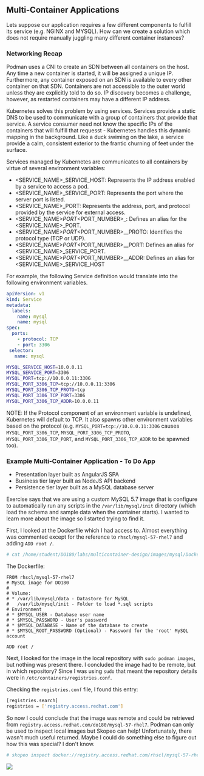 ## Multi-Container Applications
Lets suppose our application requires a few different components to fulfill its service (e.g. NGINX and MYSQL). How can we create a solution which does not require manually juggling many different container instances?

### Networking Recap
Podman uses a CNI to create an SDN between all containers on the host. Any time a new container is started, it will be assigned a unique IP. Furthermore, any container exposed on an SDN is available to every other container on that SDN. Containers are not accessible to the outer world unless they are explicitly told to do so. IP discovery becomes a challenge, however, as restarted containers may have a different IP address.  

Kubernetes solves this problem by using services. Services provide a static DNS to be used to communicate with a group of containers that provide that service. A service consumer need not know the specific IPs of the containers that will fulfill that requesst - Kubernetes handles this dynamic mapping in the background. Like a duck swiming on the lake, a service provide a calm, consistent exterior to the frantic churning of feet under the surface.

Services managed by Kubernetes are communicates to all containers by virtue of several environment variables: 
* <SERVICE_NAME>_SERVICE_HOST: Represents the IP address enabled by a service to access a pod.
* <SERVICE_NAME>_SERVICE_PORT: Represents the port where the server port is listed.
* <SERVICE_NAME>_PORT: Represents the address, port, and protocol provided by the service for external access.
* <SERVICE_NAME>_PORT_<PORT_NUMBER>_<PROTOCOL>: Defines an alias for the <SERVICE_NAME>_PORT.
* <SERVICE_NAME>_PORT_<PORT_NUMBER>_<PROTOCOL>_PROTO: Identifies the protocol type (TCP or UDP).
* <SERVICE_NAME>_PORT_<PORT_NUMBER>_<PROTOCOL>_PORT: Defines an alias for <SERVICE_NAME>_SERVICE_PORT.
* <SERVICE_NAME>_PORT_<PORT_NUMBER>_<PROTOCOL>_ADDR: Defines an alias for <SERVICE_NAME>_SERVICE_HOST

For example, the following Service definition would translate into the following environment variables.
```yaml
apiVersion: v1
kind: Service
metadata:
  labels:
    name: mysql
    name: mysql
spec:
  ports:
    - protocol: TCP
    - port: 3306
 selector:
   name: mysql
```

```bash
MYSQL_SERVICE_HOST=10.0.0.11
MYSQL_SERVICE_PORT=3306
MYSQL_PORT=tcp://10.0.0.11:3306
MYSQL_PORT_3306_TCP=tcp://10.0.0.11:3306
MYSQL_PORT_3306_TCP_PROTO=tcp
MYSQL_PORT_3306_TCP_PORT=3306
MYSQL_PORT_3306_TCP_ADDR=10.0.0.11
```
NOTE: If the Protocol component of an environment variable is undefined, Kubernetes will default to TCP. It also spawns other environment variables based on the protocol (e.g. `MYSQL_PORT=tcp://10.0.0.11:3306` causes `MYSQL_PORT_3306_TCP`, `MYSQL_PORT_3306_TCP_PROTO`, `MYSQL_PORT_3306_TCP_PORT`, and `MYSQL_PORT_3306_TCP_ADDR` to be spawned too).

### Example Multi-Container Application - To Do App
* Presentation layer built as AngularJS SPA
* Business tier layer built as NodeJS API backend
* Persistence tier layer built as a MySQL database server

Exercise says that we are using a custom MySQL 5.7 image that is configure to automatically run any scripts in the `/var/lib/mysql/init` directory (which load the schema and sample data when the container starts). I wanted to learn more about the image so I started trying to find it.

First, I looked at the Dockerfile which I had access to. Almost everything was commented except for the reference to `rhscl/mysql-57-rhel7` and adding `ADD root /`.
```bash
# cat /home/student/DO180/labs/multicontainer-design/images/mysql/Dockerfile
```
The Dockerfile:
```docker
FROM rhscl/mysql-57-rhel7
# MySQL image for DO180
#
# Volume:
# * /var/lib/mysql/data - Datastore for MySQL
#   /var/lib/mysql/init - Folder to load *.sql scripts
# Environment
# * $MYSQL_USER - Database user name
# * $MYSQL_PASSWORD - User's password
# * $MYSQL_DATABASE - Name of the database to create
# * $MYSQL_ROOT_PASSWORD (Optional) - Password for the 'root' MySQL account

ADD root /
```

Next, I looked for the image in the local repository with `sudo podman images`, but nothing was present there. I concluded the image had to be remote, but in which repository?
Since I was using `sudo` that meant the repository details were in `/etc/containers/registries.conf`.

Checking the `registries.conf` file, I found this entry:
```bash
[registries.search]
registries = ['registry.access.redhat.com']
```

So now I could conclude that the image was remote and could be retrieved from `registry.access.redhat.com/do180/mysql-57-rhel7`. Podman can only be used to inspect local images but Skopeo can help! Unfortunately, there wasn't much useful returned. Maybe I could do something else to figure out how this was special? I don't know.
```bash
# skopeo inspect docker://registry.access.redhat.com/rhscl/mysql-57-rhel7
```
<img src="/img/skopeo-mysql.png">
